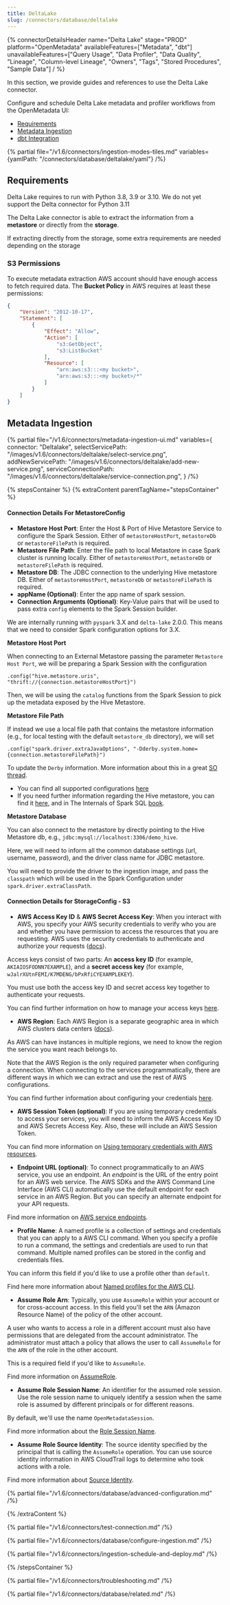 ```yaml
---
title: DeltaLake
slug: /connectors/database/deltalake
---
```


{% connectorDetailsHeader
name="Delta Lake"
stage="PROD"
platform="OpenMetadata"
availableFeatures=["Metadata", "dbt"]
unavailableFeatures=["Query Usage", "Data Profiler", "Data Quality", "Lineage", "Column-level Lineage", "Owners", "Tags", "Stored Procedures", "Sample Data"]
/ %}


In this section, we provide guides and references to use the Delta Lake connector.

Configure and schedule Delta Lake metadata and profiler workflows from the OpenMetadata UI:

- [Requirements](#requirements)
- [Metadata Ingestion](#metadata-ingestion)
- [dbt Integration](/connectors/ingestion/workflows/dbt)

{% partial file="/v1.6/connectors/ingestion-modes-tiles.md" variables={yamlPath: "/connectors/database/deltalake/yaml"} /%}


## Requirements

Delta Lake requires to run with Python 3.8, 3.9 or 3.10. We do not yet support the Delta connector
for Python 3.11

The Delta Lake connector is able to extract the information from a **metastore** or directly from the **storage**.

If extracting directly from the storage, some extra requirements are needed depending on the storage

### S3 Permissions

To execute metadata extraction AWS account should have enough access to fetch required data. The <strong>Bucket Policy</strong> in AWS requires at least these permissions:

```json
{
    "Version": "2012-10-17",
    "Statement": [
        {
            "Effect": "Allow",
            "Action": [
                "s3:GetObject",
                "s3:ListBucket"
            ],
            "Resource": [
                "arn:aws:s3:::<my bucket>",
                "arn:aws:s3:::<my bucket>/*"
            ]
        }
    ]
}
```

## Metadata Ingestion

{% partial
  file="/v1.6/connectors/metadata-ingestion-ui.md"
  variables={
    connector: "Deltalake",
    selectServicePath: "/images/v1.6/connectors/deltalake/select-service.png",
    addNewServicePath: "/images/v1.6/connectors/deltalake/add-new-service.png",
    serviceConnectionPath: "/images/v1.6/connectors/deltalake/service-connection.png",
}
/%}

{% stepsContainer %}
{% extraContent parentTagName="stepsContainer" %}

#### Connection Details For MetastoreConfig

- **Metastore Host Port**: Enter the Host & Port of Hive Metastore Service to configure the Spark Session. Either
  of `metastoreHostPort`, `metastoreDb` or `metastoreFilePath` is required.
- **Metastore File Path**: Enter the file path to local Metastore in case Spark cluster is running locally. Either
  of `metastoreHostPort`, `metastoreDb` or `metastoreFilePath` is required.
- **Metastore DB**: The JDBC connection to the underlying Hive metastore DB. Either
  of `metastoreHostPort`, `metastoreDb` or `metastoreFilePath` is required.
- **appName (Optional)**: Enter the app name of spark session.
- **Connection Arguments (Optional)**: Key-Value pairs that will be used to pass extra `config` elements to the Spark Session builder.

We are internally running with `pyspark` 3.X and `delta-lake` 2.0.0. This means that we need to consider Spark configuration options for 3.X.

**Metastore Host Port**

When connecting to an External Metastore passing the parameter `Metastore Host Port`, we will be preparing a Spark Session with the configuration

```
.config("hive.metastore.uris", "thrift://{connection.metastoreHostPort}")
```

Then, we will be using the `catalog` functions from the Spark Session to pick up the metadata exposed by the Hive Metastore.

**Metastore File Path**

If instead we use a local file path that contains the metastore information (e.g., for local testing with the default `metastore_db` directory), we will set

```
.config("spark.driver.extraJavaOptions", "-Dderby.system.home={connection.metastoreFilePath}")
```

To update the `Derby` information. More information about this in a great [SO thread](https://stackoverflow.com/questions/38377188/how-to-get-rid-of-derby-log-metastore-db-from-spark-shell).

- You can find all supported configurations [here](https://spark.apache.org/docs/latest/configuration.html)
- If you need further information regarding the Hive metastore, you can find it [here](https://spark.apache.org/docs/latest/sql-data-sources-hive-tables.html),
  and in The Internals of Spark SQL [book](https://jaceklaskowski.gitbooks.io/mastering-spark-sql/content/spark-sql-hive-metastore.html).

**Metastore Database**

You can also connect to the metastore by directly pointing to the Hive Metastore db, e.g., `jdbc:mysql://localhost:3306/demo_hive`.

Here, we will need to inform all the common database settings (url, username, password), and the driver class name for JDBC metastore.

You will need to provide the driver to the ingestion image, and pass the `classpath` which will be used in the Spark Configuration under `spark.driver.extraClassPath`.

#### Connection Details for StorageConfig - S3

- **AWS Access Key ID** & **AWS Secret Access Key**: When you interact with AWS, you specify your AWS security credentials to verify who you are and whether you have
  permission to access the resources that you are requesting. AWS uses the security credentials to authenticate and
  authorize your requests ([docs](https://docs.aws.amazon.com/IAM/latest/UserGuide/security-creds.html)).

Access keys consist of two parts: An **access key ID** (for example, `AKIAIOSFODNN7EXAMPLE`), and a **secret access key** (for example, `wJalrXUtnFEMI/K7MDENG/bPxRfiCYEXAMPLEKEY`).

You must use both the access key ID and secret access key together to authenticate your requests.

You can find further information on how to manage your access keys [here](https://docs.aws.amazon.com/IAM/latest/UserGuide/id_credentials_access-keys.html).

- **AWS Region**: Each AWS Region is a separate geographic area in which AWS clusters data centers ([docs](https://docs.aws.amazon.com/AmazonRDS/latest/UserGuide/Concepts.RegionsAndAvailabilityZones.html)).

As AWS can have instances in multiple regions, we need to know the region the service you want reach belongs to.

Note that the AWS Region is the only required parameter when configuring a connection. When connecting to the
services programmatically, there are different ways in which we can extract and use the rest of AWS configurations.

You can find further information about configuring your credentials [here](https://boto3.amazonaws.com/v1/documentation/api/latest/guide/credentials.html#configuring-credentials).

- **AWS Session Token (optional)**: If you are using temporary credentials to access your services, you will need to inform the AWS Access Key ID
  and AWS Secrets Access Key. Also, these will include an AWS Session Token.

You can find more information on [Using temporary credentials with AWS resources](https://docs.aws.amazon.com/IAM/latest/UserGuide/id_credentials_temp_use-resources.html).

- **Endpoint URL (optional)**: To connect programmatically to an AWS service, you use an endpoint. An *endpoint* is the URL of the
  entry point for an AWS web service. The AWS SDKs and the AWS Command Line Interface (AWS CLI) automatically use the
  default endpoint for each service in an AWS Region. But you can specify an alternate endpoint for your API requests.

Find more information on [AWS service endpoints](https://docs.aws.amazon.com/general/latest/gr/rande.html).

- **Profile Name**: A named profile is a collection of settings and credentials that you can apply to a AWS CLI command.
  When you specify a profile to run a command, the settings and credentials are used to run that command.
  Multiple named profiles can be stored in the config and credentials files.

You can inform this field if you'd like to use a profile other than `default`.

Find here more information about [Named profiles for the AWS CLI](https://docs.aws.amazon.com/cli/latest/userguide/cli-configure-profiles.html).

- **Assume Role Arn**: Typically, you use `AssumeRole` within your account or for cross-account access. In this field you'll set the
  `ARN` (Amazon Resource Name) of the policy of the other account.

A user who wants to access a role in a different account must also have permissions that are delegated from the account
administrator. The administrator must attach a policy that allows the user to call `AssumeRole` for the `ARN` of the role in the other account.

This is a required field if you'd like to `AssumeRole`.

Find more information on [AssumeRole](https://docs.aws.amazon.com/STS/latest/APIReference/API_AssumeRole.html).

- **Assume Role Session Name**: An identifier for the assumed role session. Use the role session name to uniquely identify a session when the same role
  is assumed by different principals or for different reasons.

By default, we'll use the name `OpenMetadataSession`.

Find more information about the [Role Session Name](https://docs.aws.amazon.com/STS/latest/APIReference/API_AssumeRole.html#:~:text=An%20identifier%20for%20the%20assumed%20role%20session.).

- **Assume Role Source Identity**: The source identity specified by the principal that is calling the `AssumeRole` operation. You can use source identity
  information in AWS CloudTrail logs to determine who took actions with a role.

Find more information about [Source Identity](https://docs.aws.amazon.com/STS/latest/APIReference/API_AssumeRole.html#:~:text=Required%3A%20No-,SourceIdentity,-The%20source%20identity).


{% partial file="/v1.6/connectors/database/advanced-configuration.md" /%}

{% /extraContent %}

{% partial file="/v1.6/connectors/test-connection.md" /%}

{% partial file="/v1.6/connectors/database/configure-ingestion.md" /%}

{% partial file="/v1.6/connectors/ingestion-schedule-and-deploy.md" /%}

{% /stepsContainer %}

{% partial file="/v1.6/connectors/troubleshooting.md" /%}

{% partial file="/v1.6/connectors/database/related.md" /%}

